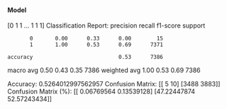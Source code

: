 #### Model
[0 1 1 ... 1 1 1]
Classification Report:
              precision    recall  f1-score   support

           0       0.00      0.33      0.00        15
           1       1.00      0.53      0.69      7371

    accuracy                           0.53      7386
   macro avg       0.50      0.43      0.35      7386
weighted avg       1.00      0.53      0.69      7386

Accuracy: 0.5264012997562957
Confusion Matrix:
[[   5   10]
 [3488 3883]]
Confusion Matrix (%):
[[ 0.06769564  0.13539128]
 [47.22447874 52.57243434]]
